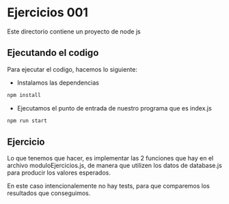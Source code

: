 # Ejercicios 001

Este directorio contiene un proyecto de node js

## Ejecutando el codigo

Para ejecutar el codigo, hacemos lo siguiente:

- Instalamos las dependencias

```bash
npm install
```

- Ejecutamos el punto de entrada de nuestro programa que es index.js

```bash
npm run start
```

## Ejercicio

Lo que tenemos que hacer, es implementar las 2 funciones que hay en el archivo moduloEjercicios.js, de manera que utilizen los datos de database.js para producir los valores esperados.

En este caso intencionalemente no hay tests, para que comparemos los resultados que conseguimos.
